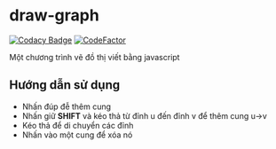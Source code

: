 # draw-graph

[![Codacy Badge](https://api.codacy.com/project/badge/Grade/69670d657a7444279c0d9b065dd7b8fa)](https://app.codacy.com/gh/thangved/draw-graph?utm_source=github.com&utm_medium=referral&utm_content=thangved/draw-graph&utm_campaign=Badge_Grade_Settings)
[![CodeFactor](https://www.codefactor.io/repository/github/thangved/draw-graph/badge)](https://www.codefactor.io/repository/github/thangved/draw-graph)

Một chương trình vẽ đồ thị viết bằng javascript

## Hướng dẫn sử dụng

-   Nhấn đúp đễ thêm cung
-   Nhấn giữ **SHIFT** và kéo thả từ đỉnh u đến đỉnh v để thêm cung u->v
-   Kéo thả để di chuyển các đỉnh
-   Nhấn vào một cung để xóa nó
